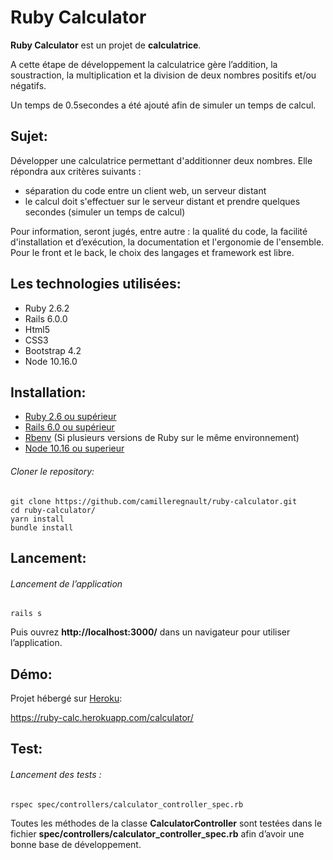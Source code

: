 # Ruby Calculator

**Ruby Calculator** est un projet de **calculatrice**.

A cette étape de développement la calculatrice gère l’addition, la soustraction, la multiplication et la division de deux nombres positifs et/ou négatifs.

Un temps de 0.5secondes a été ajouté afin de simuler un temps de calcul.

## Sujet:

Développer une calculatrice permettant d'additionner deux nombres. Elle répondra aux critères suivants :
- séparation du code entre un client web, un serveur distant
- le calcul doit s'effectuer sur le serveur distant et prendre quelques secondes (simuler un temps de calcul)

Pour information, seront jugés, entre autre : la qualité du code, la facilité d'installation et d’exécution, la documentation et l'ergonomie de l'ensemble. Pour le front et le back, le choix des langages et framework est libre.


## Les technologies utilisées:
- Ruby 2.6.2
- Rails 6.0.0
- Html5
- CSS3
- Bootstrap 4.2
- Node 10.16.0

## Installation:
- [Ruby 2.6 ou supérieur](https://www.ruby-lang.org/fr/documentation/installation/)
- [Rails 6.0 ou supérieur](https://guides.rubyonrails.org/v5.0/getting_started.html)
- [Rbenv](https://github.com/rbenv/rbenv) (Si plusieurs versions de Ruby sur le même environnement)
- [Node 10.16 ou superieur](https://nodejs.org/en/download/package-manager/)

###### Cloner le repository:
```
git clone https://github.com/camilleregnault/ruby-calculator.git
cd ruby-calculator/
yarn install
bundle install
```

## Lancement:
###### Lancement de l’application
```
rails s
```
Puis ouvrez **http://localhost:3000/** dans un navigateur pour utiliser l’application.

## Démo:
Projet hébergé sur [Heroku](https://www.heroku.com):

https://ruby-calc.herokuapp.com/calculator/

## Test:
###### Lancement des tests :
```
rspec spec/controllers/calculator_controller_spec.rb
```

Toutes les méthodes de la classe **CalculatorController** sont testées dans le fichier **spec/controllers/calculator_controller_spec.rb** afin d’avoir une bonne base de développement.
